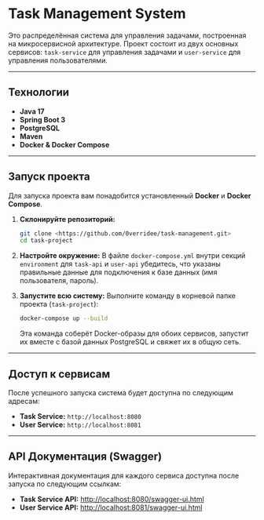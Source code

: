 
# Task Management System

Это распределённая система для управления задачами, построенная на микросервисной архитектуре. Проект состоит из двух основных сервисов: `task-service` для управления задачами и `user-service` для управления пользователями.

-----

## Технологии

  * **Java 17**
  * **Spring Boot 3**
  * **PostgreSQL**
  * **Maven**
  * **Docker & Docker Compose**

-----

## Запуск проекта

Для запуска проекта вам понадобится установленный **Docker** и **Docker Compose**.

1.  **Склонируйте репозиторий:**

    ```bash
    git clone <https://github.com/0verridee/task-management.git>
    cd task-project
    ```

2.  **Настройте окружение:**
    В файле `docker-compose.yml` внутри секций `environment` для `task-api` и `user-api` убедитесь, что указаны правильные данные для подключения к базе данных (имя пользователя, пароль).

3.  **Запустите всю систему:**
    Выполните команду в корневой папке проекта (`task-project`):

    ```bash
    docker-compose up --build
    ```

    Эта команда соберёт Docker-образы для обоих сервисов, запустит их вместе с базой данных PostgreSQL и свяжет их в общую сеть.

-----

## Доступ к сервисам

После успешного запуска система будет доступна по следующим адресам:

  * **Task Service:** `http://localhost:8080`
  * **User Service:** `http://localhost:8081`

-----

## API Документация (Swagger)

Интерактивная документация для каждого сервиса доступна после запуска по следующим ссылкам:

  * **Task Service API:** [http://localhost:8080/swagger-ui.html](https://www.google.com/search?q=http://localhost:8080/swagger-ui.html)
  * **User Service API:** [http://localhost:8081/swagger-ui.html](https://www.google.com/search?q=http://localhost:8081/swagger-ui.html)
